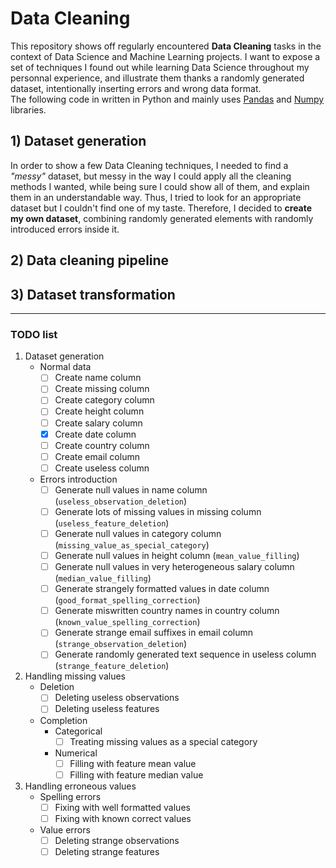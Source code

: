 # Data Cleaning

This repository shows off regularly encountered **Data Cleaning** tasks in the context of Data Science and Machine Learning projects. I want to expose a set of techniques I found out while learning Data Science throughout my personnal experience, and illustrate them thanks a randomly generated dataset, intentionally inserting errors and wrong data format.  
The following code in written in Python and mainly uses [Pandas](https://pandas.pydata.org/) and [Numpy](http://www.numpy.org/) libraries.

## 1) Dataset generation

In order to show a few Data Cleaning techniques, I needed to find a *"messy"* dataset, but messy in the way I could apply all the cleaning methods I wanted, while being sure I could show all of them, and explain them in an understandable way. Thus, I tried to look for an appropriate dataset but I couldn't find one of my taste. Therefore, I decided to **create my own dataset**, combining randomly generated elements with randomly introduced errors inside it.

## 2) Data cleaning pipeline

## 3) Dataset transformation

---

### TODO list

1. Dataset generation
   - Normal data
     - [ ] Create name column
     - [ ] Create missing column
     - [ ] Create category column
     - [ ] Create height column
     - [ ] Create salary column
     - [x] Create date column
     - [ ] Create country column
     - [ ] Create email column
     - [ ] Create useless column
   - Errors introduction
     - [ ] Generate null values in name column (`useless_observation_deletion`)
     - [ ] Generate lots of missing values in missing column (`useless_feature_deletion`)
     - [ ] Generate null values in category column (`missing_value_as_special_category`)
     - [ ] Generate null values in height column (`mean_value_filling`)
     - [ ] Generate null values in very heterogeneous salary column (`median_value_filling`)
     - [ ] Generate strangely formatted values in date column (`good_format_spelling_correction`)
     - [ ] Generate miswritten country names in country column (`known_value_spelling_correction`)
     - [ ] Generate strange email suffixes in email column (`strange_observation_deletion`)
     - [ ] Generate randomly generated text sequence in useless column (`strange_feature_deletion`)
2. Handling missing values  
   - Deletion
     - [ ] Deleting useless observations
     - [ ] Deleting useless features
   - Completion
     - Categorical
       - [ ] Treating missing values as a special category
     - Numerical
       - [ ] Filling with feature mean value
       - [ ] Filling with feature median value
3. Handling erroneous values
   - Spelling errors
     - [ ] Fixing with well formatted values
     - [ ] Fixing with known correct values
   - Value errors
     - [ ] Deleting strange observations
     - [ ] Deleting strange features
